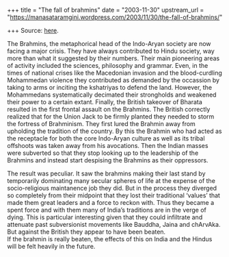 +++
title = "The fall of brahmins"
date = "2003-11-30"
upstream_url = "https://manasataramgini.wordpress.com/2003/11/30/the-fall-of-brahmins/"

+++
Source: [here](https://manasataramgini.wordpress.com/2003/11/30/the-fall-of-brahmins/).

The Brahmins, the metaphorical head of the Indo-Aryan society are now facing a major crisis. They have always contributed to Hindu society, way more than what it suggested by their numbers. Their main pioneering areas of activity included the sciences, philosophy and grammar. Even, in the times of national crises like the Macedonian invasion and the blood-curdling Mohammedan violence they contributed as demanded by the occassion by taking to arms or inciting the kshatriyas to defend the land. However, the Mohammedans systematically decimated their strongholds and weakened their power to a certain extant. Finally, the British takeover of Bharata resulted in the first frontal assault on the Brahmins. The British correctly realized that for the Union Jack to be firmly planted they needed to storm the fortress of Brahminism. They first lured the Brahmin away from upholding the tradition of the country. By this the Brahmin who had acted as the receptacle for both the core Indo-Aryan culture as well as its tribal offshoots was taken away from his avocations. Then the Indian masses were subverted so that they stop looking up to the leadership of the Brahmins and instead start despising the Brahmins as their oppressors.

The result was peculiar. It saw the brahmins making their last stand by temporarily dominating many secular spheres of life at the expense of the socio-religious maintanence job they did. But in the process they diverged so completely from their midpoint that they lost their traditional ‘values’ that made them great leaders and a force to reckon with. Thus they became a spent force and with them many of India’s traditions are in the verge of dying. This is particular interesting given that they could infiltrate and attenuate past subversionist movements like Bauddha, Jaina and chArvAka. But against the British they appear to have been beaten.  
If the brahmin is really beaten, the effects of this on India and the Hindus will be felt heavily in the future.

